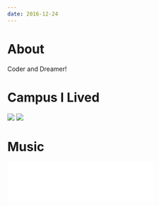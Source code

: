 ```yaml
---
date: 2016-12-24
---
```


# About

Coder and Dreamer!

# Campus I Lived

<img src="http://i1.piimg.com/567571/1383f502c618fa74.jpg"/>

<img src="http://p1.bpimg.com/567571/7403abb02abfcb1f.jpg"/>

# Music

<iframe frameborder="no" border="0" marginwidth="0" marginheight="0" width=330 height=86 src="//music.163.com/outchain/player?type=2&id=20113376&auto=1&height=66"></iframe>



